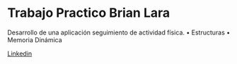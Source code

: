 # Trabajo Practico Brian Lara

Desarrollo de una aplicación seguimiento de actividad física.
•	Estructuras
•	Memoria Dinámica

[Linkedin]( https://www.linkedin.com/in/matias-sanchez-villar/)

